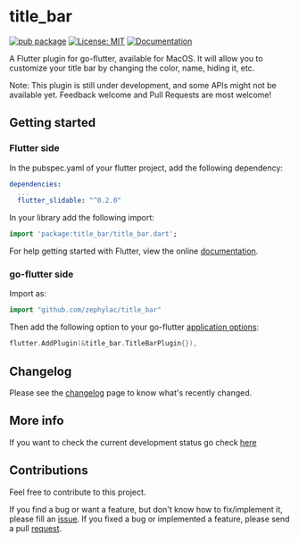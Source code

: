 # title_bar

[![pub package](https://img.shields.io/pub/v/title_bar.svg)](https://pub.dartlang.org/packages/title_bar)
[![License: MIT](https://img.shields.io/badge/License-MIT-yellow.svg)](https://opensource.org/licenses/MIT)
[![Documentation](https://godoc.org/github.com/zephylac/title_bar?status.svg)](http://godoc.org/github.com/zephylac/title_bar)

A Flutter plugin for go-flutter, available for MacOS. It will allow you to customize your title bar by changing the color, name, hiding it, etc.

Note: This plugin is still under development, and some APIs might not be available yet. Feedback welcome and Pull Requests are most welcome!

## Getting started

### Flutter side

In the pubspec.yaml of your flutter project, add the following dependency:

```yml
dependencies:
  ...
  flutter_slidable: "^0.2.0"
```

In your library add the following import:

```dart
import 'package:title_bar/title_bar.dart';
```

For help getting started with Flutter, view the online [documentation](https://flutter.dev/).

### go-flutter side

Import as:

```go
import "github.com/zephylac/title_bar"
```

Then add the following option to your go-flutter [application options](https://github.com/go-flutter-desktop/go-flutter/wiki/Plugin-info):

```go
flutter.AddPlugin(&title_bar.TitleBarPlugin{}),
```

## Changelog

Please see the [changelog](https://github.com/zephylac/title_bar/blob/master/CHANGELOG.md) page to know what's recently changed.

## More info

If you want to check the current development status go check [here](https://github.com/zephylac/title_bar/projects/1)

## Contributions

Feel free to contribute to this project.

If you find a bug or want a feature, but don't know how to fix/implement it, please fill an [issue](https://github.com/zephylac/title_bar/issues/).
If you fixed a bug or implemented a feature, please send a pull [request](https://github.com/zephylac/title_bar/pulls/).
